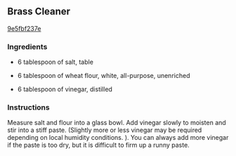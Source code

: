 ## Brass Cleaner

[9e5fbf237e](http://www.food.com/recipe/brass-cleaner-162437)

### Ingredients

 - 6 tablespoon of salt, table

 - 6 tablespoon of wheat flour, white, all-purpose, unenriched

 - 6 tablespoon of vinegar, distilled

### Instructions

Measure salt and flour into a glass bowl. Add vinegar slowly to moisten and stir into a stiff paste. (Slightly more or less vinegar may be required depending on local humidity conditions. ). You can always add more vinegar if the paste is too dry, but it is difficult to firm up a runny paste.